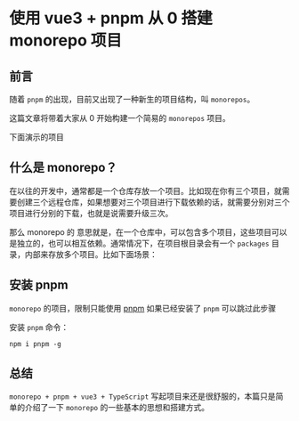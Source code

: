 # 使用 vue3 + pnpm 从 0 搭建 monorepo 项目

## 前言

随着 `pnpm` 的出现，目前又出现了一种新生的项目结构，叫 `monorepos`。

这篇文章将带着大家从 0 开始构建一个简易的 `monorepos` 项目。

下面演示的项目

## 什么是 monorepo？

在以往的开发中，通常都是一个仓库存放一个项目。比如现在你有三个项目，就需要创建三个远程仓库，如果想要对三个项目进行下载依赖的话，就需要分别对三个项目进行分别的下载，也就是说需要升级三次。

那么 monorepo 的 意思就是，在一个仓库中，可以包含多个项目，这些项目可以是独立的，也可以相互依赖。通常情况下，在项目根目录会有一个 `packages` 目录，内部来存放多个项目。比如下面场景：

## 安装 pnpm

`monorepo` 的项目，限制只能使用 [pnpm](https://www.pnpm.cn/) 如果已经安装了 `pnpm` 可以跳过此步骤

安装 `pnpm` 命令：

```shell
npm i pnpm -g
```

## 总结

`monorepo + pnpm + vue3 + TypeScript` 写起项目来还是很舒服的，本篇只是简单的介绍了一下 `monorepo` 的一些基本的思想和搭建方式。

